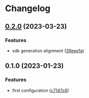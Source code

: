 # Changelog

## [0.2.0](https://github.com/devopsarr/radarr-py/compare/v0.1.0...v0.2.0) (2023-03-23)


### Features

* sdk generation alignment ([39eee1a](https://github.com/devopsarr/radarr-py/commit/39eee1a9cb2e3135abd10050ad1e5e41a4a9e229))

## 0.1.0 (2023-01-23)


### Features

* first configuration ([c7147c6](https://github.com/devopsarr/radarr-py/commit/c7147c6c92d77b770b4f6d2b716f4d4bf579780d))
